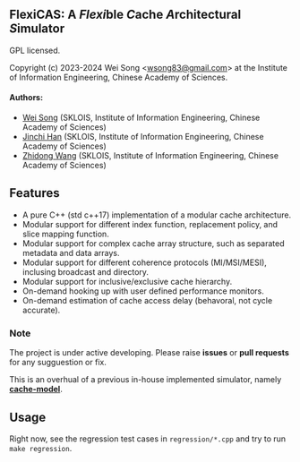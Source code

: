 FlexiCAS: A ***Flexi***ble ***C***ache ***A***rchitectural ***S***imulator
-------------------------------

GPL licensed.

Copyright (c) 2023-2024 Wei Song <[wsong83@gmail.com](mailto:wsong83@gmail.com)> at the Institute of
Information Engineering, Chinese Academy of Sciences.

#### Authors:
* [Wei Song](mailto:wsong83@gmail.com) (SKLOIS, Institute of Information Engineering, Chinese Academy of Sciences)
* [Jinchi Han](mailto:hanjinchi@iie.ac.cn) (SKLOIS, Institute of Information Engineering, Chinese Academy of Sciences)
* [Zhidong Wang](mailto:wangzhidong@iie.ac.cn) (SKLOIS, Institute of Information Engineering, Chinese Academy of Sciences)

## Features

* A pure C++ (std c++17) implementation of a modular cache architecture.
* Modular support for different index function, replacement policy, and slice mapping function.
* Modular support for complex cache array structure, such as separated metadata and data arrays.
* Modular support for different coherence protocols (MI/MSI/MESI), inclusing broadcast and directory.
* Modular support for inclusive/exclusive cache hierarchy.
* On-demand hooking up with user defined performance monitors.
* On-demand estimation of cache access delay (behavoral, not cycle accurate).

### Note

The project is under active developing. Please raise **issues** or **pull requests** for any sugguestion or fix.

This is an overhual of a previous in-house implemented simulator, namely [**cache-model**](https://github.com/comparch-security/cache-model).

## Usage

Right now, see the regression test cases in `regression/*.cpp` and try to run `make regression`.
